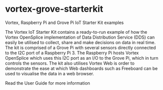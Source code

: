 # vortex-grove-starterkit
Vortex, Raspberry Pi and Grove Pi IoT Starter Kit examples

The Vortex IoT Starter Kit contains a ready-to-run example of how the Vortex OpenSplice implementation of Data Distribution Service (DDS) can easily be utilised to collect, share and make decisions on data in real time. The kit is comprised of a Grove Pi with several sensors directly connected to the I2C port of a Raspberry Pi 3. The Raspberry Pi hosts Vortex OpenSplice which uses this I2C port as an I/O to the Grove Pi, which in turn controls the sensors.  The kit also utilises Vortex Web is order to demonstrate the ease at which Web dashboards such as Freeboard can be used to visualise the data in a web browser.

Read the User Guide for more information
